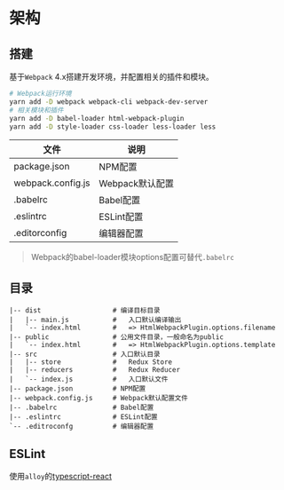 # 架构

## 搭建

基于`Webpack` 4.x搭建开发环境，并配置相关的插件和模块。

```bash
# Webpack运行环境
yarn add -D webpack webpack-cli webpack-dev-server
# 相关模块和插件
yarn add -D babel-loader html-webpack-plugin
yarn add -D style-loader css-loader less-loader less
```

|       文件        |      说明       |
| ----------------- | --------------- |
| package.json      | NPM配置         |
| webpack.config.js | Webpack默认配置 |
| .babelrc          | Babel配置       |
| .eslintrc         | ESLint配置      |
| .editorconfig     | 编辑器配置      |

> Webpack的babel-loader模块options配置可替代`.babelrc`

## 目录

```
|-- dist                  # 编译目标目录
|   |-- main.js           #   入口默认编译输出
|   `-- index.html        #   => HtmlWebpackPlugin.options.filename
|-- public                # 公用文件目录，一般命名为public
|   `-- index.html        #   => HtmlWebpackPlugin.options.template
|-- src                   # 入口默认目录
|   |-- store             #   Redux Store
|   |-- reducers          #   Redux Reducer
|   `-- index.js          #   入口默认文件
|-- package.json          # NPM配置
|-- webpack.config.js     # Webpack默认配置文件
|-- .babelrc              # Babel配置
|-- .eslintrc             # ESLint配置
`-- .editroconfg          # 编辑器配置
```

## ESLint

使用`alloy`的[typescript-react]

[typescript-react]: https://github.com/AlloyTeam/eslint-config-alloy/blob/master/README.zh-CN.md#typescript-react
